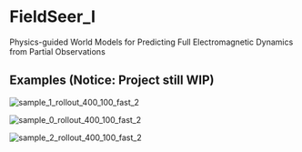 # FieldSeer_I
Physics-guided World Models for Predicting Full Electromagnetic Dynamics from Partial Observations


## Examples (Notice: Project still WIP)
![sample_1_rollout_400_100_fast_2](https://github.com/user-attachments/assets/209c6a02-6f1e-4c52-87bf-81e2a88e70fd)

![sample_0_rollout_400_100_fast_2](https://github.com/user-attachments/assets/b6a5f573-9aa8-48e7-bbe5-51b438713625)

![sample_2_rollout_400_100_fast_2](https://github.com/user-attachments/assets/9f16cf47-f88e-445d-84a7-13fa147941e1)

